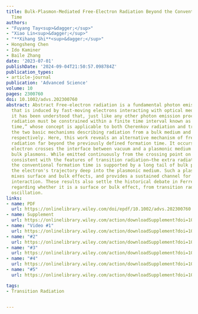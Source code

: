 ```yaml
---
title: Bulk‐Plasmon‐Mediated Free‐Electron Radiation Beyond the Conventional Formation
  Time
authors:
- "Fuyang Tay<sup>&dagger;</sup>"
- "Xiao Lin<sup>&dagger;</sup>"
- "**Xihang Shi**<sup>&dagger;</sup>"
- Hongsheng Chen
- Ido Kaminer
- Baile Zhang
date: '2023-07-01'
publishDate: '2024-09-04T21:50:57.098784Z'
publication_types:
- article-journal
publication: 'Advanced Science'
volume: 10
pages: 2300760
doi: 10.1002/advs.202300760
abstract: Abstract Free‐electron radiation is a fundamental photon emission process
  that is induced by fast‐moving electrons interacting with optical media. Historically,
  it has been understood that, just like any other photon emission process, free‐electron
  radiation must be constrained within a finite time interval known as the “formation
  time,” whose concept is applicable to both Cherenkov radiation and transition radiation,
  the two basic mechanisms describing radiation from a bulk medium and from an interface,
  respectively. Here, this work reveals an alternative mechanism of free‐electron
  radiation far beyond the previously defined formation time. It occurs when a fast
  electron crosses the interface between vacuum and a plasmonic medium supporting
  bulk plasmons. While emitted continuously from the crossing point on the interface—thus
  consistent with the features of transition radiation—the extra radiation beyond
  the conventional formation time is supported by a long tail of bulk plasmons following
  the electron's trajectory deep into the plasmonic medium. Such a plasmonic tail
  mixes surface and bulk effects, and provides a sustained channel for electron–interface
  interaction. These results also settle the historical debate in Ferrell radiation,
  regarding whether it is a surface or bulk effect, from transition radiation or plasmonic
  oscillation.
links:
- name: PDF
  url: https://onlinelibrary.wiley.com/doi/epdf/10.1002/advs.202300760
- name: Supplement
  url: https://onlinelibrary.wiley.com/action/downloadSupplement?doi=10.1002%2Fadvs.202300760&file=advs5682-sup-0001-SuppMat.pdf
- name: "Video #1"
  url: https://onlinelibrary.wiley.com/action/downloadSupplement?doi=10.1002%2Fadvs.202300760&file=advs5682-sup-0002-MovieS1.mp4
- name: "#2"
  url: https://onlinelibrary.wiley.com/action/downloadSupplement?doi=10.1002%2Fadvs.202300760&file=advs5682-sup-0003-MovieS2.mp4
- name: "#3"
  url: https://onlinelibrary.wiley.com/action/downloadSupplement?doi=10.1002%2Fadvs.202300760&file=advs5682-sup-0004-MovieS3.mp4
- name: "#4"
  url: https://onlinelibrary.wiley.com/action/downloadSupplement?doi=10.1002%2Fadvs.202300760&file=advs5682-sup-0005-MovieS4.mp4
- name: "#5"
  url: https://onlinelibrary.wiley.com/action/downloadSupplement?doi=10.1002%2Fadvs.202300760&file=advs5682-sup-0006-MovieS5.mp4

tags:
- Transition Radiation


---
```

